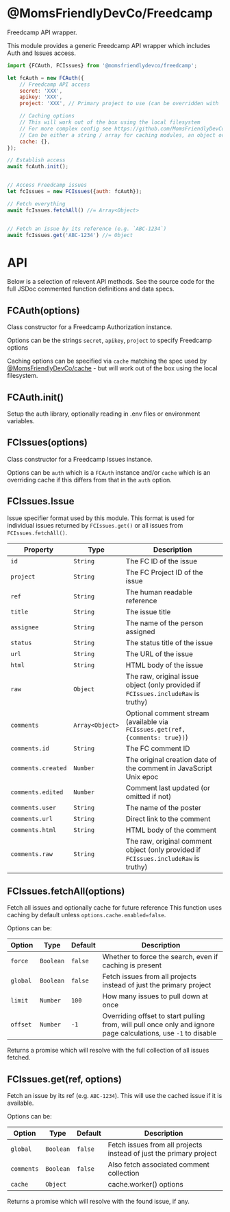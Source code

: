 @MomsFriendlyDevCo/Freedcamp
============================
Freedcamp API wrapper.

This module provides a generic Freedcamp API wrapper which includes Auth and Issues access.

```javascript
import {FCAuth, FCIssues} from '@momsfriendlydevco/freedcamp';

let fcAuth = new FCAuth({
    // Freedcamp API access
    secret: 'XXX',
    apikey: 'XXX',
    project: 'XXX', // Primary project to use (can be overridden with `{global: false}`)

    // Caching options
    // This will work out of the box using the local filesystem
    // For more complex config see https://github.com/MomsFriendlyDevCo/generic-cache
    // Can be either a string / array for caching modules, an object or caching options or a Cache() instance
    cache: {},
});

// Establish access
await fcAuth.init();


// Access Freedcamp issues
let fcIssues = new FCIssues({auth: fcAuth});

// Fetch everything
await fcIssues.fetchAll() //= Array<Object>


// Fetch an issue by its reference (e.g. `ABC-1234`)
await fcIssues.get('ABC-1234') //= Object
```


API
===
Below is a selection of relevent API methods. See the source code for the full JSDoc commented function definitions and data specs.


FCAuth(options)
---------------
Class constructor for a Freedcamp Authorization instance.

Options can be the strings `secret`, `apikey`, `project` to specify Freedcamp options

Caching options can be specified via `cache` matching the spec used by [@MomsFriendlyDevCo/cache](https://github.com/MomsFriendlyDevCo/generic-cache) - but will work out of the box using the local filesystem.


FCAuth.init()
-------------
Setup the auth library, optionally reading in .env files or environment variables.


FCIssues(options)
-----------------
Class constructor for a Freedcamp Issues instance.

Options can be `auth` which is a `FCAuth` instance and/or `cache` which is an overriding cache if this differs from that in the `auth` option.


FCIssues.Issue
--------------
Issue specifier format used by this module.
This format is used for individual issues returned by `FCIssues.get()` or all issues from `FCIssues.fetchAll()`.

| Property           | Type            | Description                                                                         |
|--------------------|-----------------|-------------------------------------------------------------------------------------|
| `id`               | `String`        | The FC ID of the issue                                                              |
| `project`          | `String`        | The FC Project ID of the issue                                                      |
| `ref`              | `String`        | The human readable reference                                                        |
| `title`            | `String`        | The issue title                                                                     |
| `assignee`         | `String`        | The name of the person assigned                                                     |
| `status`           | `String`        | The status title of the issue                                                       |
| `url`              | `String`        | The URL of the issue                                                                |
| `html`             | `String`        | HTML body of the issue                                                              |
| `raw`              | `Object`        | The raw, original issue object (only provided if `FCIssues.includeRaw` is truthy)   |
| `comments`         | `Array<Object>` | Optional comment stream (available via `FCIssues.get(ref, {comments: true})`)       |
| `comments.id`      | `String`        | The FC comment ID                                                                   |
| `comments.created` | `Number`        | The original creation date of the comment in JavaScript Unix epoc                   |
| `comments.edited`  | `Number`        | Comment last updated (or omitted if not)                                            |
| `comments.user`    | `String`        | The name of the poster                                                              |
| `comments.url`     | `String`        | Direct link to the comment                                                          |
| `comments.html`    | `String`        | HTML body of the comment                                                            |
| `comments.raw`     | `String`        | The raw, original comment object (only provided if `FCIssues.includeRaw` is truthy) |



FCIssues.fetchAll(options)
--------------------------
Fetch all issues and optionally cache for future reference
This function uses caching by default unless `options.cache.enabled=false`.

Options can be:

| Option   | Type      | Default | Description                                                                                                    |
|----------|-----------|---------|----------------------------------------------------------------------------------------------------------------|
| `force`  | `Boolean` | `false` | Whether to force the search, even if caching is present                                                        |
| `global` | `Boolean` | `false` | Fetch issues from all projects instead of just the primary project                                             |
| `limit`  | `Number`  | `100`   | How many issues to pull down at once                                                                           |
| `offset` | `Number`  | `-1`    | Overriding offset to start pulling from, will pull once only and ignore page calculations, use `-1` to disable |

Returns a promise which will resolve with the full collection of all issues fetched.


FCIssues.get(ref, options)
--------------------------
Fetch an issue by its ref (e.g. `ABC-1234`).
This will use the cached issue if it is available.

Options can be:


| Option     | Type      | Default | Description                                                        |
|------------|-----------|---------|--------------------------------------------------------------------|
| `global`   | `Boolean` | `false` | Fetch issues from all projects instead of just the primary project |
| `comments` | `Boolean` | `false` | Also fetch associated comment collection                           |
| `cache`    | `Object`  |         | cache.worker() options                                             |

Returns a promise which will resolve with the found issue, if any.
